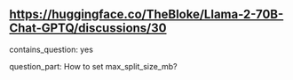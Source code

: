 ## https://huggingface.co/TheBloke/Llama-2-70B-Chat-GPTQ/discussions/30

contains_question: yes

question_part: How to set max_split_size_mb?